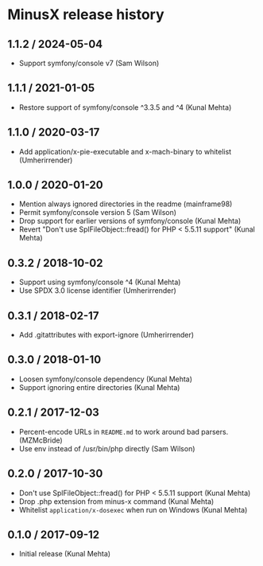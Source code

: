 # MinusX release history #

## 1.1.2 / 2024-05-04 ##
* Support symfony/console v7 (Sam Wilson)

## 1.1.1 / 2021-01-05 ##
* Restore support of symfony/console ^3.3.5 and ^4 (Kunal Mehta)

## 1.1.0 / 2020-03-17 ##
* Add application/x-pie-executable and x-mach-binary to whitelist (Umherirrender)

## 1.0.0 / 2020-01-20 ##
* Mention always ignored directories in the readme (mainframe98)
* Permit symfony/console version 5 (Sam Wilson)
* Drop support for earlier versions of symfony/console (Kunal Mehta)
* Revert "Don't use SplFileObject::fread() for PHP < 5.5.11 support" (Kunal Mehta)

## 0.3.2 / 2018-10-02 ##
* Support using symfony/console ^4 (Kunal Mehta)
* Use SPDX 3.0 license identifier (Umherirrender)

## 0.3.1 / 2018-02-17 ##
* Add .gitattributes with export-ignore (Umherirrender)

## 0.3.0 / 2018-01-10 ##
* Loosen symfony/console dependency (Kunal Mehta)
* Support ignoring entire directories (Kunal Mehta)

## 0.2.1 / 2017-12-03 ##
* Percent-encode URLs in `README.md` to work around bad parsers. (MZMcBride)
* Use env instead of /usr/bin/php directly (Sam Wilson)

## 0.2.0 / 2017-10-30 ##
* Don't use SplFileObject::fread() for PHP < 5.5.11 support (Kunal Mehta)
* Drop .php extension from minus-x command (Kunal Mehta)
* Whitelist `application/x-dosexec` when run on Windows (Kunal Mehta)

## 0.1.0 / 2017-09-12 ##

* Initial release (Kunal Mehta)
